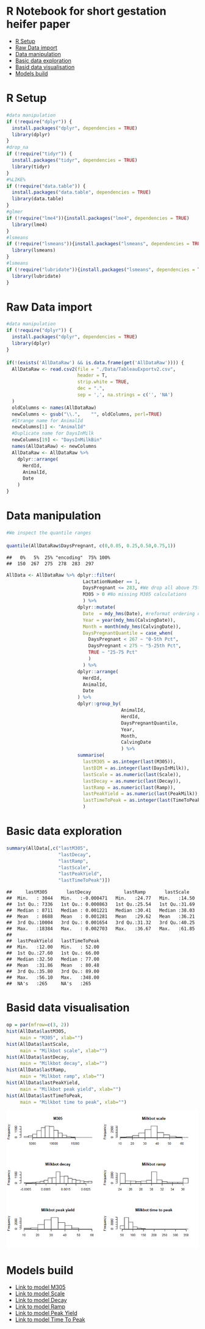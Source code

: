R Notebook for short gestation heifer paper
================

-   [R Setup](#r-setup)
-   [Raw Data import](#raw-data-import)
-   [Data manipulation](#data-manipulation)
-   [Basic data exploration](#basic-data-exploration)
-   [Basid data visualisation](#basid-data-visualisation)
-   [Models build](#models-build)

R Setup
=======

``` r
#data manipulation
if (!require("dplyr")) {
  install.packages("dplyr", dependencies = TRUE)
  library(dplyr)
}
#drop_na
if (!require("tidyr")) {
  install.packages("tidyr", dependencies = TRUE)
  library(tidyr)
}
#%LIKE%
if (!require("data.table")) {
  install.packages("data.table", dependencies = TRUE)
  library(data.table)
}
#glmer
if (!require("lme4")){install.packages("lme4", dependencies = TRUE)
  library(lme4)
}
#lsmeans
if (!require("lsmeans")){install.packages("lsmeans", dependencies = TRUE)
  library(lsmeans)
}
#lsmeans
if (!require("lubridate")){install.packages("lsmeans", dependencies = TRUE)
  library(lubridate)
}
```

Raw Data import
===============

``` r
#data manipulation
if (!require("dplyr")) {
  install.packages("dplyr", dependencies = TRUE)
  library(dplyr)
}

if(!(exists('AllDataRaw') && is.data.frame(get('AllDataRaw')))) {
  AllDataRaw <- read.csv2(file = "./Data/TableauExportv2.csv", 
                          header = T,
                          strip.white = TRUE,
                          dec = ".",
                          sep = ',', na.strings = c('', 'NA')
  )
  oldColumns <- names(AllDataRaw)
  newColumns <- gsub("\\.",    "", oldColumns, perl=TRUE)
  #Strange name for AnimalId
  newColumns[1] <- "AnimalId"
  #Duplicate name for DaysInMilk
  newColumns[19] <- "DaysInMilkBin"
  names(AllDataRaw) <- newColumns
  AllDataRaw <- AllDataRaw %>% 
    dplyr::arrange(
      HerdId,
      AnimalId,
      Date
    )
}
```

Data manipulation
=================

``` r
#We inspect the quantile ranges

quantile(AllDataRaw$DaysPregnant, c(0,0.05, 0.25,0.50,0.75,1))
```

    ##   0%   5%  25% "encoding"  75% 100% 
    ##  150  267  275  278  283  297

``` r
AllData <- AllDataRaw %>% dplyr::filter(
                            LactationNumber == 1,
                            DaysPregnant <= 283, #We drop all above 75th percentile because no interest at this stage, missing inseminations?
                            M305 > 0 #No missing M305 calculations
                            ) %>% 
                          dplyr::mutate(
                            Date  = mdy_hms(Date), #reformat ordering date
                            Year = year(mdy_hms(CalvingDate)),
                            Month = month(mdy_hms(CalvingDate)),
                            DaysPregnantQuantile = case_when(
                              DaysPregnant < 267 ~ "0-5th Pct",
                              DaysPregnant < 275 ~ "5-25th Pct",
                              TRUE ~ "25-75 Pct"
                              )
                            ) %>%
                          dplyr::arrange(
                            HerdId,
                            AnimalId,
                            Date
                          ) %>%
                          dplyr::group_by(
                                          AnimalId,
                                          HerdId,
                                          DaysPregnantQuantile,
                                          Year,
                                          Month,
                                          CalvingDate
                                          ) %>% 
                          summarise(
                            lastM305 = as.integer(last(M305)),
                            lastDIM = as.integer(last(DaysInMilk)),
                            lastScale = as.numeric(last(Scale)),
                            lastDecay = as.numeric(last(Decay)),
                            lastRamp = as.numeric(last(Ramp)),
                            lastPeakYield = as.numeric(last(PeakMilk)),
                            lastTimeToPeak = as.integer(last(TimeToPeak))
                            )
```

Basic data exploration
======================

``` r
summary(AllData[,c("lastM305",
                   "lastDecay",
                   "lastRamp",
                   "lastScale",
                   "lastPeakYield",
                   "lastTimeToPeak")])
```

    ##     lastM305       lastDecay            lastRamp       lastScale    
    ##  Min.   : 3044   Min.   :-0.000471   Min.   :24.77   Min.   :14.50  
    ##  1st Qu.: 7336   1st Qu.: 0.000863   1st Qu.:25.54   1st Qu.:31.69  
    ##  Median : 8711   Median : 0.001221   Median :30.41   Median :38.03  
    ##  Mean   : 8688   Mean   : 0.001281   Mean   :29.62   Mean   :36.21  
    ##  3rd Qu.:10004   3rd Qu.: 0.001654   3rd Qu.:31.32   3rd Qu.:40.25  
    ##  Max.   :18384   Max.   : 0.002703   Max.   :36.67   Max.   :61.85  
    ##                                                                     
    ##  lastPeakYield   lastTimeToPeak  
    ##  Min.   :12.00   Min.   : 52.00  
    ##  1st Qu.:27.60   1st Qu.: 66.00  
    ##  Median :32.50   Median : 77.00  
    ##  Mean   :31.86   Mean   : 80.48  
    ##  3rd Qu.:35.80   3rd Qu.: 89.00  
    ##  Max.   :56.10   Max.   :348.00  
    ##  NA's   :265     NA's   :265

Basid data visualisation
========================

``` r
op = par(mfrow=c(3, 2))
hist(AllData$lastM305,
     main = "M305", xlab="")
hist(AllData$lastScale,
     main = "Milkbot scale", xlab="")
hist(AllData$lastDecay,
     main = "Milkbot decay", xlab="")
hist(AllData$lastRamp,
     main = "Milkbot ramp", xlab="")
hist(AllData$lastPeakYield,
     main = "Milkbot peak yield", xlab="")
hist(AllData$lastTimeToPeak,
     main = "Milkbot time to peak", xlab="")
```

![](README_files/figure-markdown_github/unnamed-chunk-25-1.png)

Models build
============

-   [Link to model M305](Models/M305.md)
-   [Link to model Scale](Models/Scale.md)
-   [Link to model Decay](Models/Decay.md)
-   [Link to model Ramp](Models/Ramp.md)
-   [Link to model Peak Yield](Models/PeakYield.md)
-   [Link to model Time To Peak](Models/TimeToPeak.md)
